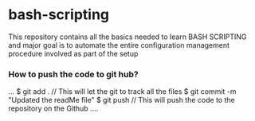 # bash-scripting

This repository contains all the basics needed to learn BASH SCRIPTING and major goal is to automate the entire configuration management procedure involved as part of the setup

### How to push the code to git hub?

...
    $ git add .                               // This will let the git to track all the files
    $ git commit -m "Updated the readMe file"
    $ git push                             // This will push the code to the repository on the Github
....